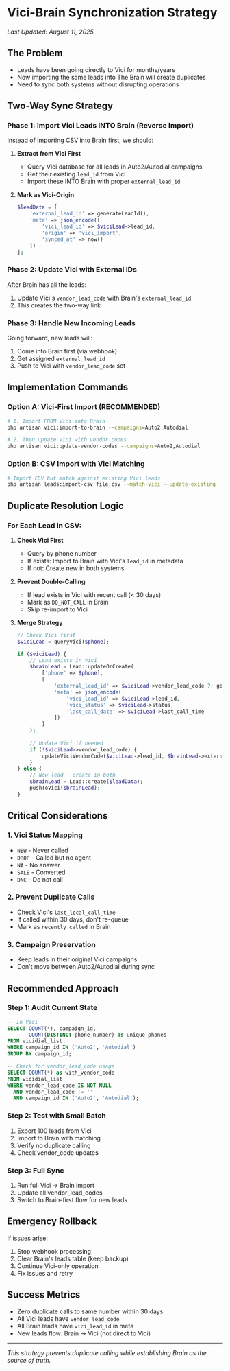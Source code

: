 # Vici-Brain Synchronization Strategy
*Last Updated: August 11, 2025*

## The Problem
- Leads have been going directly to Vici for months/years
- Now importing the same leads into The Brain will create duplicates
- Need to sync both systems without disrupting operations

## Two-Way Sync Strategy

### Phase 1: Import Vici Leads INTO Brain (Reverse Import)
Instead of importing CSV into Brain first, we should:

1. **Extract from Vici First**
   - Query Vici database for all leads in Auto2/Autodial campaigns
   - Get their existing `lead_id` from Vici
   - Import these INTO Brain with proper `external_lead_id`

2. **Mark as Vici-Origin**
   ```php
   $leadData = [
       'external_lead_id' => generateLeadId(),
       'meta' => json_encode([
           'vici_lead_id' => $viciLead->lead_id,
           'origin' => 'vici_import',
           'synced_at' => now()
       ])
   ];
   ```

### Phase 2: Update Vici with External IDs
After Brain has all the leads:
1. Update Vici's `vendor_lead_code` with Brain's `external_lead_id`
2. This creates the two-way link

### Phase 3: Handle New Incoming Leads
Going forward, new leads will:
1. Come into Brain first (via webhook)
2. Get assigned `external_lead_id`
3. Push to Vici with `vendor_lead_code` set

## Implementation Commands

### Option A: Vici-First Import (RECOMMENDED)
```bash
# 1. Import FROM Vici into Brain
php artisan vici:import-to-brain --campaigns=Auto2,Autodial

# 2. Then update Vici with vendor codes
php artisan vici:update-vendor-codes --campaigns=Auto2,Autodial
```

### Option B: CSV Import with Vici Matching
```bash
# Import CSV but match against existing Vici leads
php artisan leads:import-csv file.csv --match-vici --update-existing
```

## Duplicate Resolution Logic

### For Each Lead in CSV:
1. **Check Vici First**
   - Query by phone number
   - If exists: Import to Brain with Vici's `lead_id` in metadata
   - If not: Create new in both systems

2. **Prevent Double-Calling**
   - If lead exists in Vici with recent call (< 30 days)
   - Mark as `DO_NOT_CALL` in Brain
   - Skip re-import to Vici

3. **Merge Strategy**
   ```php
   // Check Vici first
   $viciLead = queryVici($phone);
   
   if ($viciLead) {
       // Lead exists in Vici
       $brainLead = Lead::updateOrCreate(
           ['phone' => $phone],
           [
               'external_lead_id' => $viciLead->vendor_lead_code ?: generateLeadId(),
               'meta' => json_encode([
                   'vici_lead_id' => $viciLead->lead_id,
                   'vici_status' => $viciLead->status,
                   'last_call_date' => $viciLead->last_call_time
               ])
           ]
       );
       
       // Update Vici if needed
       if (!$viciLead->vendor_lead_code) {
           updateViciVendorCode($viciLead->lead_id, $brainLead->external_lead_id);
       }
   } else {
       // New lead - create in both
       $brainLead = Lead::create($leadData);
       pushToVici($brainLead);
   }
   ```

## Critical Considerations

### 1. Vici Status Mapping
- `NEW` - Never called
- `DROP` - Called but no agent
- `NA` - No answer
- `SALE` - Converted
- `DNC` - Do not call

### 2. Prevent Duplicate Calls
- Check Vici's `last_local_call_time`
- If called within 30 days, don't re-queue
- Mark as `recently_called` in Brain

### 3. Campaign Preservation
- Keep leads in their original Vici campaigns
- Don't move between Auto2/Autodial during sync

## Recommended Approach

### Step 1: Audit Current State
```sql
-- In Vici
SELECT COUNT(*), campaign_id, 
       COUNT(DISTINCT phone_number) as unique_phones
FROM vicidial_list 
WHERE campaign_id IN ('Auto2', 'Autodial')
GROUP BY campaign_id;

-- Check for vendor_lead_code usage
SELECT COUNT(*) as with_vendor_code
FROM vicidial_list 
WHERE vendor_lead_code IS NOT NULL 
  AND vendor_lead_code != ''
  AND campaign_id IN ('Auto2', 'Autodial');
```

### Step 2: Test with Small Batch
1. Export 100 leads from Vici
2. Import to Brain with matching
3. Verify no duplicate calling
4. Check vendor_code updates

### Step 3: Full Sync
1. Run full Vici → Brain import
2. Update all vendor_lead_codes
3. Switch to Brain-first flow for new leads

## Emergency Rollback

If issues arise:
1. Stop webhook processing
2. Clear Brain's leads table (keep backup)
3. Continue Vici-only operation
4. Fix issues and retry

## Success Metrics

- Zero duplicate calls to same number within 30 days
- All Vici leads have `vendor_lead_code`
- All Brain leads have `vici_lead_id` in meta
- New leads flow: Brain → Vici (not direct to Vici)

---

*This strategy prevents duplicate calling while establishing Brain as the source of truth.*
